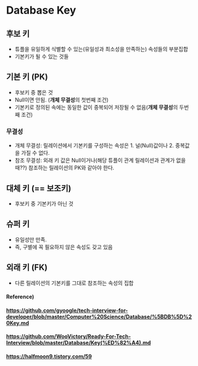 # Database Key

## 후보 키

* 튜플을 유일하게 식별할 수 있는(유일성과 최소성을 만족하는) 속성들의 부분집합
* 기본키가 될 수 있는 것들



## 기본 키 (PK)

* 후보키 중 뽑은 것
* Null이면 안됨. (**개체 무결성**의 첫번째 조건)
* 기본키로 정의된 속에는 동일한 값이 중복되어 저장될 수 없음(**개체 무결성**의 두번째 조건)

### 무결성

* 개체 무결성: 릴레이션에서 기본키를 구성하는 속성은 1. 널(Null)값이나 2. 중복값을 가질 수 없다.
* 참조 무결성: 외래 키 값은 Null이거나(해당 튜플이 관계 릴레이션과 관계가 없을 때??) 참조하는 릴레이션의 PK와 같아야 한다.



## 대체 키 (== 보조키)

* 후보키 중 기본키가 아닌 것



## 슈퍼 키

* 유일성만 만족.
* 즉, 구별에 꼭 필요하지 않은 속성도 갖고 있음



## 외래 키 (FK)

* 다른 릴레이션의 기본키를 그대로 참조하는 속성의 집합



#### Reference)

#### https://github.com/gyoogle/tech-interview-for-developer/blob/master/Computer%20Science/Database/%5BDB%5D%20Key.md

#### https://github.com/WooVictory/Ready-For-Tech-Interview/blob/master/Database/Key(%ED%82%A4).md

#### https://halfmoon9.tistory.com/59